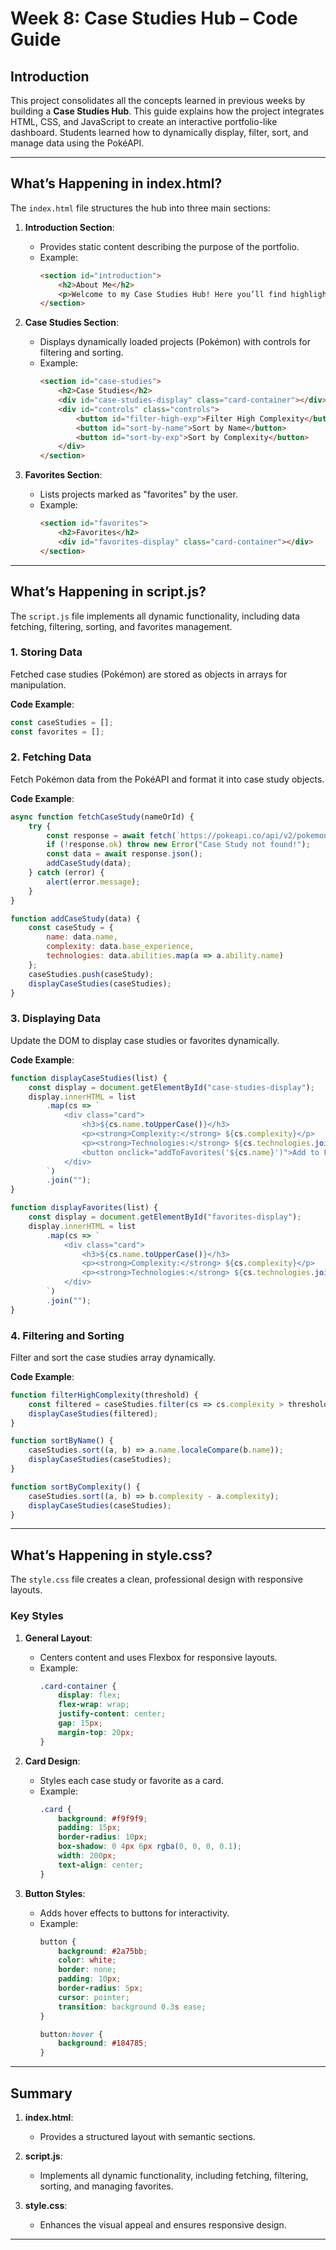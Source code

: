 
# **Week 8: Case Studies Hub – Code Guide**

## **Introduction**
This project consolidates all the concepts learned in previous weeks by building a **Case Studies Hub**. This guide explains how the project integrates HTML, CSS, and JavaScript to create an interactive portfolio-like dashboard. Students learned how to dynamically display, filter, sort, and manage data using the PokéAPI.

---

## **What’s Happening in index.html?**
The `index.html` file structures the hub into three main sections:

1. **Introduction Section**:
   - Provides static content describing the purpose of the portfolio.
   - Example:
     ```html
     <section id="introduction">
         <h2>About Me</h2>
         <p>Welcome to my Case Studies Hub! Here you’ll find highlights of my work, including technical skills and achievements.</p>
     </section>
     ```

2. **Case Studies Section**:
   - Displays dynamically loaded projects (Pokémon) with controls for filtering and sorting.
   - Example:
     ```html
     <section id="case-studies">
         <h2>Case Studies</h2>
         <div id="case-studies-display" class="card-container"></div>
         <div id="controls" class="controls">
             <button id="filter-high-exp">Filter High Complexity</button>
             <button id="sort-by-name">Sort by Name</button>
             <button id="sort-by-exp">Sort by Complexity</button>
         </div>
     </section>
     ```

3. **Favorites Section**:
   - Lists projects marked as "favorites" by the user.
   - Example:
     ```html
     <section id="favorites">
         <h2>Favorites</h2>
         <div id="favorites-display" class="card-container"></div>
     </section>
     ```

---

## **What’s Happening in script.js?**
The `script.js` file implements all dynamic functionality, including data fetching, filtering, sorting, and favorites management.

### **1. Storing Data**
Fetched case studies (Pokémon) are stored as objects in arrays for manipulation.

**Code Example**:
```javascript
const caseStudies = [];
const favorites = [];
```

### **2. Fetching Data**
Fetch Pokémon data from the PokéAPI and format it into case study objects.

**Code Example**:
```javascript
async function fetchCaseStudy(nameOrId) {
    try {
        const response = await fetch(`https://pokeapi.co/api/v2/pokemon/${nameOrId}`);
        if (!response.ok) throw new Error("Case Study not found!");
        const data = await response.json();
        addCaseStudy(data);
    } catch (error) {
        alert(error.message);
    }
}

function addCaseStudy(data) {
    const caseStudy = {
        name: data.name,
        complexity: data.base_experience,
        technologies: data.abilities.map(a => a.ability.name)
    };
    caseStudies.push(caseStudy);
    displayCaseStudies(caseStudies);
}
```

### **3. Displaying Data**
Update the DOM to display case studies or favorites dynamically.

**Code Example**:
```javascript
function displayCaseStudies(list) {
    const display = document.getElementById("case-studies-display");
    display.innerHTML = list
        .map(cs => `
            <div class="card">
                <h3>${cs.name.toUpperCase()}</h3>
                <p><strong>Complexity:</strong> ${cs.complexity}</p>
                <p><strong>Technologies:</strong> ${cs.technologies.join(", ")}</p>
                <button onclick="addToFavorites('${cs.name}')">Add to Favorites</button>
            </div>
        `)
        .join("");
}

function displayFavorites(list) {
    const display = document.getElementById("favorites-display");
    display.innerHTML = list
        .map(cs => `
            <div class="card">
                <h3>${cs.name.toUpperCase()}</h3>
                <p><strong>Complexity:</strong> ${cs.complexity}</p>
                <p><strong>Technologies:</strong> ${cs.technologies.join(", ")}</p>
            </div>
        `)
        .join("");
}
```

### **4. Filtering and Sorting**
Filter and sort the case studies array dynamically.

**Code Example**:
```javascript
function filterHighComplexity(threshold) {
    const filtered = caseStudies.filter(cs => cs.complexity > threshold);
    displayCaseStudies(filtered);
}

function sortByName() {
    caseStudies.sort((a, b) => a.name.localeCompare(b.name));
    displayCaseStudies(caseStudies);
}

function sortByComplexity() {
    caseStudies.sort((a, b) => b.complexity - a.complexity);
    displayCaseStudies(caseStudies);
}
```

---

## **What’s Happening in style.css?**
The `style.css` file creates a clean, professional design with responsive layouts.

### **Key Styles**
1. **General Layout**:
   - Centers content and uses Flexbox for responsive layouts.
   - Example:
     ```css
     .card-container {
         display: flex;
         flex-wrap: wrap;
         justify-content: center;
         gap: 15px;
         margin-top: 20px;
     }
     ```

2. **Card Design**:
   - Styles each case study or favorite as a card.
   - Example:
     ```css
     .card {
         background: #f9f9f9;
         padding: 15px;
         border-radius: 10px;
         box-shadow: 0 4px 6px rgba(0, 0, 0, 0.1);
         width: 200px;
         text-align: center;
     }
     ```

3. **Button Styles**:
   - Adds hover effects to buttons for interactivity.
   - Example:
     ```css
     button {
         background: #2a75bb;
         color: white;
         border: none;
         padding: 10px;
         border-radius: 5px;
         cursor: pointer;
         transition: background 0.3s ease;
     }

     button:hover {
         background: #184785;
     }
     ```

---

## **Summary**
1. **index.html**:
   - Provides a structured layout with semantic sections.

2. **script.js**:
   - Implements all dynamic functionality, including fetching, filtering, sorting, and managing favorites.

3. **style.css**:
   - Enhances the visual appeal and ensures responsive design.

---
